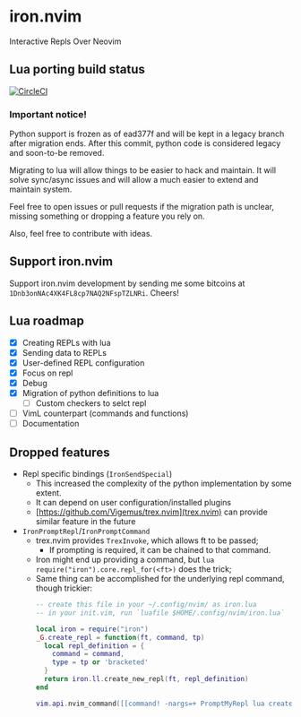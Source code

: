# iron.nvim

Interactive Repls Over Neovim

## Lua porting build status

[![CircleCI](https://circleci.com/gh/hkupty/iron.nvim.svg?style=shield&circle-token=debdaf36972c979be9ab014b325aa91da3ca0c1c)]()

### Important notice!

Python support is frozen as of ead377f and will be kept in a legacy branch after migration ends.
After this commit, python code is considered legacy and soon-to-be removed.

Migrating to lua will allow things to be easier to hack and maintain. It will solve sync/async issues and
will allow a much easier to extend and maintain system.

Feel free to open issues or pull requests if the migration path is unclear, missing something or dropping a feature you rely on.

Also, feel free to contribute with ideas.

## Support iron.nvim
Support iron.nvim development by sending me some bitcoins at `1Dnb3onNAc4XK4FL8cp7NAQ2NFspTZLNRi`.
Cheers!

## Lua roadmap

- [x] Creating REPLs with lua
- [x] Sending data to REPLs
- [x] User-defined REPL configuration
- [x] Focus on repl
- [x] Debug
- [x] Migration of python definitions to lua
  - [ ] Custom checkers to selct repl
- [ ] VimL counterpart (commands and functions)
- [ ] Documentation

## Dropped features

- Repl specific bindings (`IronSendSpecial`)
  - This increased the complexity of the python implementation by some extent.
  - It can depend on user configuration/installed plugins
  - [https://github.com/Vigemus/trex.nvim](trex.nvim) can provide similar feature in the future
- `IronPromptRepl`/`IronPromptCommand`
  - trex.nvim provides `TrexInvoke`, which allows ft to be passed;
    - If prompting is required, it can be chained to that command.
  - Iron might end up providing a command, but `lua require("iron").core.repl_for(<ft>)` does the trick;
  - Same thing can be accomplished for the underlying repl command, though trickier:
    ```lua
    -- create this file in your ~/.config/nvim/ as iron.lua
    -- in your init.vim, run `luafile $HOME/.config/nvim/iron.lua`

    local iron = require("iron")
    _G.create_repl = function(ft, command, tp)
      local repl_definition = {
        command = command,
        type = tp or 'bracketed'
      }
      return iron.ll.create_new_repl(ft, repl_definition)
    end

    vim.api.nvim_command([[command! -nargs=+ PromptMyRepl lua create_repl(&ft, <f-args>)]])
    ```
